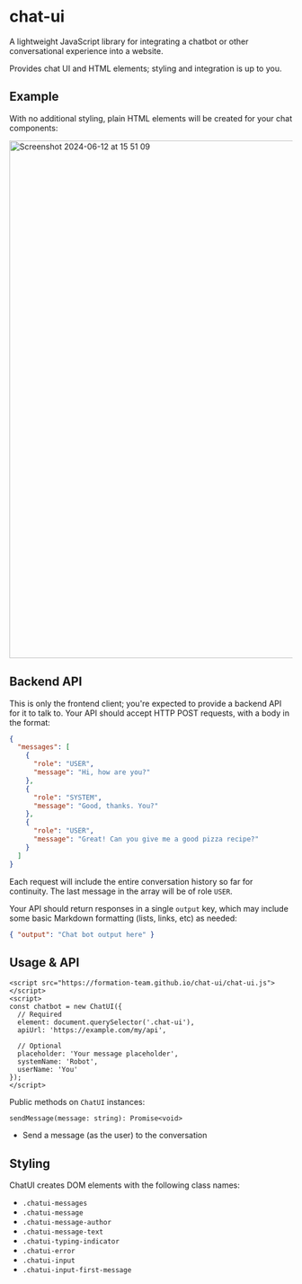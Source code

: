 # chat-ui

A lightweight JavaScript library for integrating a chatbot or other
conversational experience into a website.

Provides chat UI and HTML elements; styling and integration is up to you.

## Example

With no additional styling, plain HTML elements will be created for your chat components:

<img width="921" alt="Screenshot 2024-06-12 at 15 51 09" src="https://github.com/formation-team/chat-ui/assets/806257/41bf0ffa-ff09-4b49-9b00-bc52477cbf96">

## Backend API

This is only the frontend client; you're expected to provide a backend API for
it to talk to. Your API should accept HTTP POST requests, with a body in the
format:

```json
{
  "messages": [
    {
      "role": "USER",
      "message": "Hi, how are you?"
    },
    {
      "role": "SYSTEM",
      "message": "Good, thanks. You?"
    },
    {
      "role": "USER",
      "message": "Great! Can you give me a good pizza recipe?"
    }
  ]
}
```

Each request will include the entire conversation history so far for continuity.
The last message in the array will be of role `USER`.

Your API should return responses in a single `output` key, which may include some
basic Markdown formatting (lists, links, etc) as needed:

```json
{ "output": "Chat bot output here" }
```

## Usage & API

```
<script src="https://formation-team.github.io/chat-ui/chat-ui.js"></script>
<script>
const chatbot = new ChatUI({
  // Required
  element: document.querySelector('.chat-ui'),
  apiUrl: 'https://example.com/my/api',

  // Optional
  placeholder: 'Your message placeholder',
  systemName: 'Robot',
  userName: 'You'
});
</script>
```

Public methods on `ChatUI` instances:

```
sendMessage(message: string): Promise<void>
```
- Send a message (as the user) to the conversation

## Styling

ChatUI creates DOM elements with the following class names:

- `.chatui-messages` 
- `.chatui-message`
- `.chatui-message-author`
- `.chatui-message-text`
- `.chatui-typing-indicator`
- `.chatui-error`
- `.chatui-input`
- `.chatui-input-first-message`
